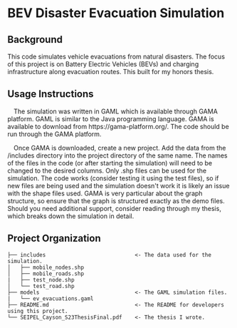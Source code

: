 # BEV Disaster Evacuation Simulation

## Background
This code simulates vehicle evacuations from natural disasters. The focus of this project is on Battery Electric Vehicles (BEVs) and charging infrastructure 
along evacuation routes. This built for my honors thesis.

## Usage Instructions
<p>&emsp;The simulation was written in GAML which is available through GAMA platform. GAML is similar to the Java programming language. 
GAMA is available to download from https://gama-platform.org/. The code should be run through the GAMA platform. </p>

<p>&emsp;Once GAMA is downloaded, create a new project. Add the data from the /includes directory into the project directory of the same name. The names of the 
files in the code (or after starting the simulation) will need to be changed to the desired columns. Only .shp files can be used for the simulation. The code 
works (consider testing it using the test files), so if new files are being used and the simulation doesn't work it is likely an issue with the shape files used. 
GAMA is very particular about the graph structure, so ensure that the graph is structured exactly as the demo files. Should you need additional support, consider 
reading through my thesis, which breaks down the simulation in detail.</p>

## Project Organization

    ├── includes                            <- The data used for the simulation.
    │   ├── mobile_nodes.shp
    │   ├── mobile_roads.shp
    |   ├── test_node.shp
    │   └── test_road.shp
    ├── models                              <- The GAML simulation files.
    |   └── ev_evacuations.gaml
    ├── README.md                           <- The README for developers using this project.
    └── SEIPEL_Cayson_S23ThesisFinal.pdf    <- The thesis I wrote.
